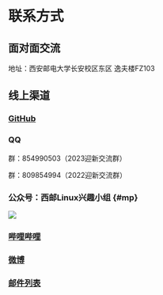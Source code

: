 # 联系方式

## 面对面交流

地址：西安邮电大学长安校区东区 逸夫楼FZ103

## 线上渠道

### [<i class="fa-brands fa-github"></i> GitHub](https://blog.xiyoulinux.com/)

### <i class="fa-brands fa-qq"></i> QQ

群：854990503（2023迎新交流群）

群：809854994（2022迎新交流群）

### <i class="fa-brands fa-weixin"></i> 公众号：西邮Linux兴趣小组 {#mp}

![](https://mp.weixin.qq.com/mp/qrcode?scene=10000004&__biz=MjM5NDQ3MDY0MA==&mid=2650026577&idx=1&sn=595a25b1715320060def98bce3c7bbf4)

### [<i class="fa-brands fa-bilibili"></i> 哔哩哔哩](https://space.bilibili.com/432976868/)

### [<i class="fa-brands fa-weibo"></i> 微博](https://www.weibo.com/n/西邮Linux兴趣小组)

### [<i class="fa-brands fa-google"></i> 邮件列表](https://groups.google.com/g/xiyoulinux)
